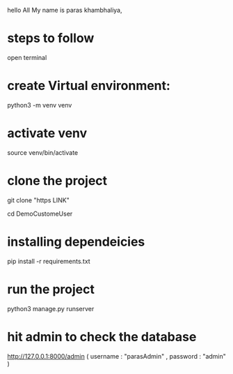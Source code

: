 

hello All
My name is paras khambhaliya,


# steps to follow
open terminal


# create Virtual environment:
python3 -m venv venv

# activate venv
source venv/bin/activate


# clone the project
git clone "https LINK" 

cd DemoCustomeUser

# installing dependeicies
pip install -r requirements.txt

# run the project
python3 manage.py runserver


# hit admin to check the database
http://127.0.0.1:8000/admin
    ( 
        username : "parasAdmin" ,
        password : "admin"
    )

<!-- http://127.0.0.1:8000/ideal/user/?start=2022-06-28&end=2022-06-29 -->